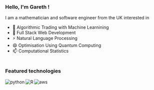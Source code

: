 ### Hello, I'm Gareth !
I am a mathematician and software engineer from the UK interested in
- 🔭 Algorithmic Trading with Machine Learnining 
- 🌱 Full Stack Web Development 
- ⚡ Natural Language Processing 
- 😄 Optimisation Using Quantum Computing 
- 📫 Computational Statistics
<br><br>
<h3>Featured technologies</h3>
<img align="left" alt="python" src="https://img.shields.io/badge/python%20-%2320232a.svg?&style=for-the-badge&logo=python&logoColor=%2361DAFB" />
<img align="left" alt="R" src="https://img.shields.io/badge/R%20-%2343853D.svg?&style=for-the-badge&logo=R&logoColor=white" />
<img align="left" alt="aws" src="https://img.shields.io/badge/Amazon%20AWS-%23232F3E?logo=amazon-aws&logoColor=white&style=for-the-badge" />
<br>
<br>
